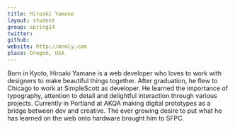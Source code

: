 ```yaml
---
title: Hiroaki Yamane
layout: student
group: spring14
twitter:
github:
website: http://mnmly.com
place: Oregon, USA
---
```


Born in Kyoto, Hiroaki Yamane is a web developer who loves to work with
designers to make beautiful things together. After graduation, he flew
to Chicago to work at SimpleScott as developer. He learned the
importance of typography, attention to detail and delightful interaction
through various projects. Currently in Portland at AKQA making digital
prototypes as a bridge between dev and creative. The ever growing desire
to put what he has learned on the web onto hardware brought him to SFPC.
